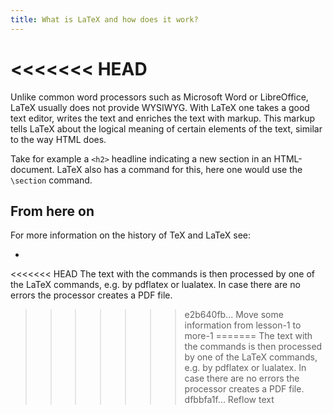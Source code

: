 ```yaml
---
title: What is LaTeX and how does it work?
---
```

<<<<<<< HEAD
=======

Unlike common word processors such as Microsoft Word or LibreOffice, LaTeX
usually does not provide WYSIWYG. With LaTeX one takes a good text editor,
writes the text and enriches the text with markup. This markup tells LaTeX about
the logical meaning of certain elements of the text, similar to the way HTML
does.

Take for example a `<h2>` headline indicating a new section in an HTML-document.
LaTeX also has a command for this, here one would use the `\section` command.

## From here on

For more information on the history of TeX and LaTeX see:

*

<<<<<<< HEAD
 The text with the commands is then processed by one of the LaTeX commands, e.g. by pdflatex or lualatex. In case there are no errors the processor creates a PDF file.
>>>>>>> e2b640fb... Move some information from lesson-1 to more-1
=======
 The text with the commands is then processed by one of the LaTeX commands, e.g.
 by pdflatex or lualatex. In case there are no errors the processor creates a
 PDF file.
>>>>>>> dfbbfa1f... Reflow text
